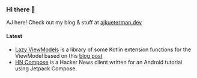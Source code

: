 ### Hi there 👋

AJ here! Check out my blog & stuff at [ajkueterman.dev](https://ajkueterman.dev)

#### Latest
* [Lazy ViewModels](https://github.com/robotsquidward/lazyviewmodels) is a library of some Kotlin extension functions for the ViewModel based on this [blog post](https://ajkueterman.dev/posts/android-viewmodel-manual-dependency-injection-made-easy/)
* [HN Compose](https://github.com/robotsquidward/hn-compose) is a Hacker News client written for an Android tutorial using Jetpack Compose.
